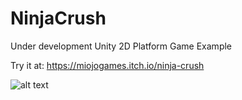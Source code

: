 # NinjaCrush  
Under development Unity 2D Platform Game Example  

Try it at: https://miojogames.itch.io/ninja-crush
  
  ![alt text](docs/NinjaCrushClip.gif)  
